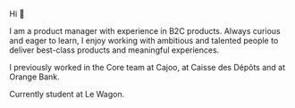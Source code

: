 Hi 👋

I am a product manager with experience in B2C products. Always curious and eager to learn, I enjoy working with ambitious and talented people to deliver best-class products and meaningful experiences.

I previously worked in the Core team at Cajoo, at Caisse des Dépôts and at Orange Bank.

Currently student at Le Wagon.
